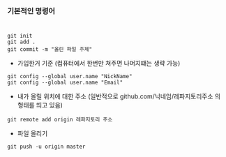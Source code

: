 ### 기본적인 명령어

#

```
git init
git add . 
git commit -m "올린 파일 주제"
```
* 가입한거 기준 (컴퓨터에서 한번만 쳐주면 나머지떄는 생략 가능)
```
git config --global user.name "NickName"
git config --global user.name "Email"
```
* 내가 올릴 위치에 대한 주소 (일반적으로 github.com/닉네임/레파지토리주소 의 형태를 띄고 있음)
```
git remote add origin 레파지토리 주소
```
* 파일 올리기
```
git push -u origin master
```


